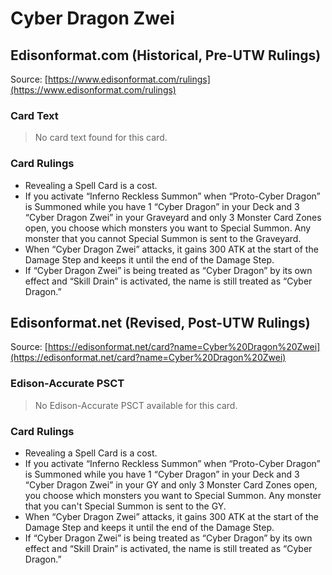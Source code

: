 # Cyber Dragon Zwei

## Edisonformat.com (Historical, Pre-UTW Rulings)

Source: [https://www.edisonformat.com/rulings](https://www.edisonformat.com/rulings)

### Card Text

> No card text found for this card.

### Card Rulings

*   Revealing a Spell Card is a cost.
*   If you activate “Inferno Reckless Summon” when “Proto-Cyber Dragon” is Summoned while you have 1 “Cyber Dragon” in your Deck and 3 “Cyber Dragon Zwei” in your Graveyard and only 3 Monster Card Zones open, you choose which monsters you want to Special Summon. Any monster that you cannot Special Summon is sent to the Graveyard.
*   When “Cyber Dragon Zwei” attacks, it gains 300 ATK at the start of the Damage Step and keeps it until the end of the Damage Step.
*   If “Cyber Dragon Zwei” is being treated as “Cyber Dragon” by its own effect and “Skill Drain” is activated, the name is still treated as “Cyber Dragon.”

## Edisonformat.net (Revised, Post-UTW Rulings)

Source: [https://edisonformat.net/card?name=Cyber%20Dragon%20Zwei](https://edisonformat.net/card?name=Cyber%20Dragon%20Zwei)

### Edison-Accurate PSCT

> No Edison-Accurate PSCT available for this card.

### Card Rulings

*   Revealing a Spell Card is a cost.
*   If you activate “Inferno Reckless Summon” when “Proto-Cyber Dragon” is Summoned while you have 1 “Cyber Dragon” in your Deck and 3 “Cyber Dragon Zwei” in your GY and only 3 Monster Card Zones open, you choose which monsters you want to Special Summon. Any monster that you can't Special Summon is sent to the GY.
*   When “Cyber Dragon Zwei” attacks, it gains 300 ATK at the start of the Damage Step and keeps it until the end of the Damage Step.
*   If “Cyber Dragon Zwei” is being treated as “Cyber Dragon” by its own effect and “Skill Drain” is activated, the name is still treated as “Cyber Dragon.”
            